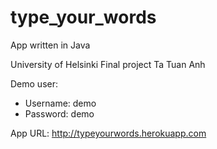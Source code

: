 # type_your_words
App written in Java

University of Helsinki
Final project
Ta Tuan Anh

Demo user:
- Username: demo
- Password: demo

App URL: http://typeyourwords.herokuapp.com
